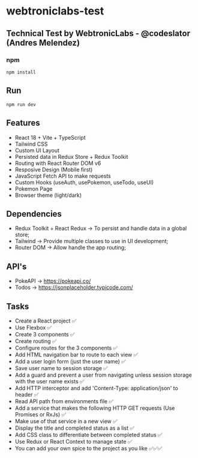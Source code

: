 # webtroniclabs-test

## Technical Test by WebtronicLabs - @codeslator (Andres Melendez)

### npm
```
npm install
```

## Run
```
npm run dev
```

## Features

- React 18 + Vite + TypeScript
- Tailwind CSS
- Custom UI Layout
- Persisted data in Redux Store + Redux Toolkit
- Routing with React Router DOM v6
- Resposive Design (Mobile first)
- JavaScript Fetch API to make requests
- Custom Hooks (useAuth, usePokemon, useTodo, useUI)
- Pokemon Page
- Browser theme (light/dark)

## Dependencies 

- Redux Toolkit + React Redux -> To persist and handle data in a global store;
- Tailwind -> Provide multiple classes to use in UI development;
- Router DOM -> Allow handle the app routing;

## API's

- PokeAPI -> https://pokeapi.co/
- Todos ->  https://jsonplaceholder.typicode.com/

## Tasks

- Create a React project ✅
- Use Flexbox ✅
- Create 3 components ✅ 
- Create routing ✅
- Configure routes for the 3 components ✅ 
- Add HTML navigation bar to route to each view ✅ 
- Add a user login form (just the user name) ✅
- Save user name to session storage ✅
- Add a guard and prevent a user from navigating unless session storage with the user name exists ✅
- Add HTTP interceptor and add 'Content-Type: application/json' to header ✅
- Read API path from environments file ✅
- Add a service that makes the following HTTP GET requests (Use Promises or RxJs) ✅
- Make use of that service in a new view ✅
- Display the title and completed status as a list ✅
- Add CSS class to differentiate between completed status ✅
- Use Redux or React Context to manage state ✅
- You can add your own spice to the project as you like ✅✅✅

